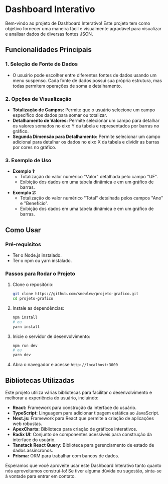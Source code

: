 # Dashboard Interativo

Bem-vindo ao projeto de Dashboard Interativo! Este projeto tem como objetivo fornecer uma maneira fácil e visualmente agradável para visualizar e analisar dados de diversas fontes JSON.

## Funcionalidades Principais

### 1. Seleção de Fonte de Dados
- O usuário pode escolher entre diferentes fontes de dados usando um menu suspenso. Cada fonte de dados possui sua própria estrutura, mas todas permitem operações de soma e detalhamento.

### 2. Opções de Visualização
- **Totalização de Campos:** Permite que o usuário selecione um campo específico dos dados para somar ou totalizar.
- **Detalhamento de Valores:** Permite selecionar um campo para detalhar os valores somados no eixo Y da tabela e representados por barras no gráfico.
- **Segunda Dimensão para Detalhamento:** Permite selecionar um campo adicional para detalhar os dados no eixo X da tabela e dividir as barras por cores no gráfico.

### 3. Exemplo de Uso
- **Exemplo 1:**
  - Totalização do valor numérico "Valor" detalhada pelo campo "UF".
  - Exibição dos dados em uma tabela dinâmica e em um gráfico de barras.
- **Exemplo 2:**
  - Totalização do valor numérico "Total" detalhada pelos campos "Ano" e "Benefício".
  - Exibição dos dados em uma tabela dinâmica e em um gráfico de barras.

## Como Usar

### Pré-requisitos
- Ter o Node.js instalado.
- Ter o npm ou yarn instalado.

### Passos para Rodar o Projeto

1. Clone o repositório:
   ```sh
   git clone https://github.com/snowlew/projeto-grafico.git
   cd projeto-grafico
   ```

2. Instale as dependências:
   ```sh
   npm install
   # ou
   yarn install
   ```

3. Inicie o servidor de desenvolvimento:
   ```sh
   npm run dev
   # ou
   yarn dev
   ```

5. Abra o navegador e acesse `http://localhost:3000`

## Bibliotecas Utilizadas

Este projeto utiliza várias bibliotecas para facilitar o desenvolvimento e melhorar a experiência do usuário, incluindo:
- **React:** Framework para construção da interface do usuário.
- **TypeScript:** Linguagem para adicionar tipagem estática ao JavaScript.
- **Next.js:** Framework para React que permite a criação de aplicações web robustas.
- **ApexCharts:** Biblioteca para criação de gráficos interativos.
- **Radix UI:** Conjunto de componentes acessíveis para construção da interface do usuário.
- **Tanstack React Query:** Biblioteca para gerenciamento de estado de dados assíncronos.
- **Prisma:** ORM para trabalhar com bancos de dados.

Esperamos que você aproveite usar este Dashboard Interativo tanto quanto nós aproveitamos construí-lo! Se tiver alguma dúvida ou sugestão, sinta-se à vontade para entrar em contato.